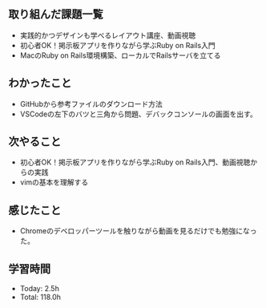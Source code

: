 ## 取り組んだ課題一覧
- 実践的かつデザインも学べるレイアウト講座、動画視聴
- 初心者OK！掲示板アプリを作りながら学ぶRuby on Rails入門
- MacのRuby on Rails環境構築、ローカルでRailsサーバを立てる
## わかったこと
- GitHubから参考ファイルのダウンロード方法
- VSCodeの左下のバツと三角から問題、デバックコンソールの画面を出す。 
## 次やること
- 初心者OK！掲示板アプリを作りながら学ぶRuby on Rails入門、動画視聴からの実践
- vimの基本を理解する
## 感じたこと
- Chromeのデベロッパーツールを触りながら動画を見るだけでも勉強になった。
## 学習時間
- Today: 2.5h
- Total: 118.0h
